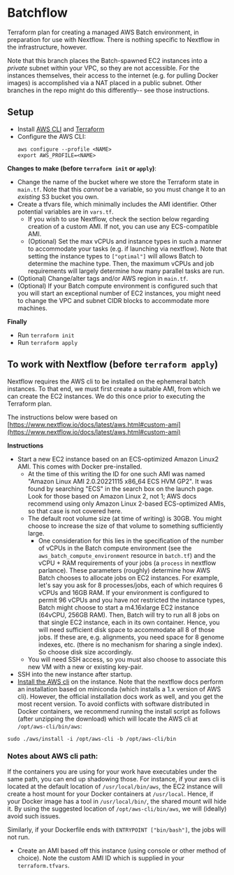 # Batchflow

Terraform plan for creating a managed AWS Batch environment, in preparation for use with Nextflow. There is nothing specific to Nextflow in the infrastructure, however.

Note that this branch places the Batch-spawned EC2 instances into a *private* subnet within your VPC, so they are not accessible. For the instances themselves, their access to the internet (e.g. for pulling Docker images) is accomplished via a NAT placed in a public subnet. Other branches in the repo might do this differently-- see those instructions. 


## Setup

- Install [AWS CLI](https://aws.amazon.com/cli/) and [Terraform](https://www.terraform.io/)
- Configure the AWS CLI:
    ```shell
    aws configure --profile <NAME>
    export AWS_PROFILE=<NAME>
    ```

**Changes to make (before `terraform init` or `apply`)**:

- Change the name of the bucket where we store the Terraform state in `main.tf`. Note that this *cannot* be a variable, so you must change it to an *existing* S3 bucket you own.
- Create a tfvars file, which minimally includes the AMI identifier. Other potential variables are in `vars.tf`.
    - If you wish to use Nextflow, check the section below regarding creation of a custom AMI. If not, you can use any ECS-compatible AMI.
    - (Optional) Set the max vCPUs and instance types in such a manner to accommodate your tasks (e.g. if launching via nextflow). Note that setting the instance types to `["optimal"]` will allows Batch to determine the machine type. Then, the maximum vCPUs and job requirements will largely determine how  many parallel tasks are run.
- (Optional) Change/alter tags and/or AWS region in `main.tf`.
- (Optional) If your Batch compute environment is configured such that you will start an exceptional number of EC2 instances, you might need to change the VPC and subnet CIDR blocks to accommodate more machines.

**Finally**
- Run `terraform init`
- Run `terraform apply`



## To work with Nextflow (before `terraform apply`)

Nextflow requires the AWS cli to be installed on the ephemeral batch instances. To that end, we must first create a suitable AMI, from which we can create the EC2 instances. We do this once prior to executing the Terraform plan.

The instructions below were based on [https://www.nextflow.io/docs/latest/aws.html#custom-ami](https://www.nextflow.io/docs/latest/aws.html#custom-ami)

**Instructions**
- Start a new EC2 instance based on an ECS-optimized Amazon Linux2 AMI. This comes with Docker pre-installed. 
    - At the time of this writing the ID for one such AMI was named "Amazon Linux AMI 2.0.20221115 x86_64 ECS HVM GP2". It was found by searching "ECS" in the search box on the launch page. Look for those based on Amazon Linux 2, not 1; AWS docs recommend using only Amazon Linux 2-based ECS-optimized AMIs, so that case is not covered here.
    - The default root volume size (at time of writing) is 30GB. You might choose to increase the size of that volume to something sufficiently large.
        - One consideration for this lies in the specification of the number of vCPUs in the Batch compute environment (see the `aws_batch_compute_environment` resource in  `batch.tf`) and the vCPU + RAM requirements of your jobs (a `process` in nextflow parlance). These parameters (roughly) determine how AWS Batch chooses to allocate jobs on EC2 instances. 
        For example, let's say you ask for 8 processes/jobs, each of which requires 6 vCPUs and 16GB RAM. If your environment is configured to permit 96 vCPUs and you have *not* restricted the instance types, Batch might choose to start a m4.16xlarge EC2 instance (64vCPU, 256GB RAM). Then, Batch will try to run all 8 jobs on that single EC2 instance, each in its own container. Hence, you will need sufficient disk space to accommodate all 8 of those jobs. If these are, e.g. alignments, you need space for 8 genome indexes, etc. (there is no mechanism for sharing a single index). So choose disk size accordingly.
    - You will need SSH access, so you must also choose to associate this new VM with a new or existing key-pair.
- SSH into the new instance after startup.
- [Install the AWS cli](https://docs.aws.amazon.com/cli/latest/userguide/getting-started-install.html) on the instance. Note that the nextflow docs perform an installation based on miniconda (which installs a 1.x version of AWS cli). However, the official installation docs work as well, and you get the most recent version. To avoid conflicts with software distributed in Docker containers, we recommend running the install script as follows (after unzipping the download) which will locate the AWS cli at `/opt/aws-cli/bin/aws`:
```
sudo ./aws/install -i /opt/aws-cli -b /opt/aws-cli/bin
```

### Notes about AWS cli path:
If the containers you are using for your work have executables under the same path, you can end up shadowing those. For instance, if your aws cli is located at the default location of `/usr/local/bin/aws`, the EC2 instance will create a host mount for your Docker containers at `/usr/local`. Hence, if your Docker image has a tool in `/usr/local/bin/`, the shared mount will hide it. By using the suggested location of `/opt/aws-cli/bin/aws`, we will (ideally) avoid such issues.

Similarly, if your Dockerfile ends with `ENTRYPOINT ["bin/bash"]`, the jobs will not run.

- Create an AMI based off this instance (using console or other method of choice). Note the custom AMI ID which is supplied in your `terraform.tfvars`.

